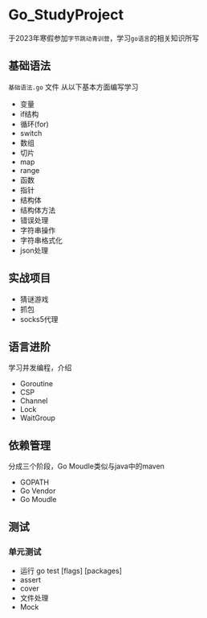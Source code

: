 # Go_StudyProject

于2023年寒假参加`字节跳动青训营`，学习`go语言`的相关知识所写

## 基础语法

`基础语法.go` 文件 从以下基本方面编写学习

* 变量
* if结构
* 循环(for)
* switch
* 数组
* 切片
* map
* range
* 函数
* 指针
* 结构体
* 结构体方法
* 错误处理
* 字符串操作
* 字符串格式化
* json处理

## 实战项目

* 猜谜游戏
* 抓包
* socks5代理

## 语言进阶

学习并发编程，介绍

* Goroutine
* CSP
* Channel
* Lock
* WaitGroup

## 依赖管理

分成三个阶段，Go Moudle类似与java中的maven

* GOPATH
* Go Vendor
* Go Moudle 

## 测试

### 单元测试

* 运行 go test [flags] [packages]
* assert
* cover
* 文件处理
* Mock
